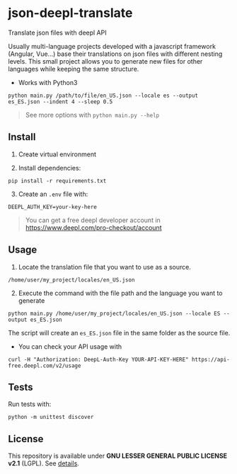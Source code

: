# json-deepl-translate

Translate json files with deepl API

Usually multi-language projects developed with a javascript framework (Angular, Vue...) base their
translations on json files with different nesting levels. This small project allows you to generate
new files for other languages while keeping the same structure.

- Works with Python3

```shell
python main.py /path/to/file/en_US.json --locale es --output es_ES.json --indent 4 --sleep 0.5
```

> See more options with `python main.py --help`

## Install

1. Create virtual environment

2. Install dependencies:

```shell
pip install -r requirements.txt
```

3. Create an `.env` file with:

```
DEEPL_AUTH_KEY=your-key-here
```

> You can get a free deepl developer account in https://www.deepl.com/pro-checkout/account

## Usage

1. Locate the translation file that you want to use as a source.

```
/home/user/my_project/locales/en_US.json
```

2. Execute the command with the file path and the language you want to generate

```shell
python main.py /home/user/my_project/locales/en_US.json --locale ES --output es_ES.json
```

The script will create an `es_ES.json` file in the same folder as the source file.

- You can check your API usage with

```shell
curl -H "Authorization: DeepL-Auth-Key YOUR-API-KEY-HERE" https://api-free.deepl.com/v2/usage
```

## Tests

Run tests with:

```shell
python -m unittest discover
```

## License

This repository is available under **GNU LESSER GENERAL PUBLIC LICENSE v2.1** (LGPL). See
[details](LICENSE.md).
